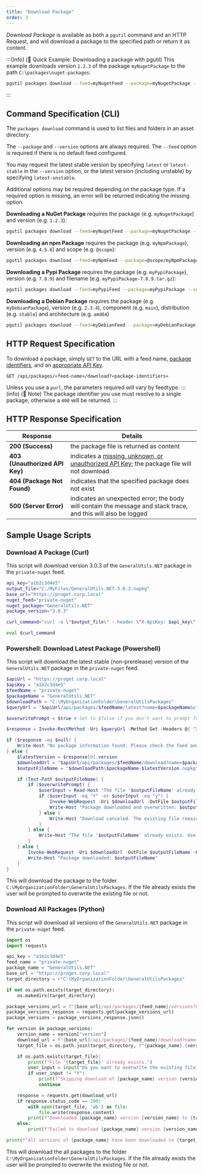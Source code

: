 ```yaml
---
title: "Download Package"
order: 3
---
```


*Download Package* is available as both a `pgutil` command and an HTTP Request, and will download a package to the specified path or return it as content.

:::(Info) (🚀 Quick Example: Downloading a package with pgutil)
This example downloads version `1.2.3` of the package `myNugetPackage` to the path `C:\packages\nuget-packages`:

```bash
pgutil packages download --feed=myNugetFeed --package=myNugetPackage --version=1.2.3 --output-file=C:\packages\nuget-packages\myNugetPackage.nupkg
```
:::

## Command Specification (CLI)
The `packages download` command is used to list files and folders in an asset directory.

The `--package` and `--version` options are always required. The `--feed` option is required if there is no default feed configured.

You may request the latest stable version by specifying `latest` or `latest-stable` in the `--version` option, or
the latest version (including unstable) by specifying `latest-unstable`.

Additional options may be required depending on the package type. If a required option is missing, an error will be returned indicating the missing option.

**Downloading a NuGet Package** requires the package (e.g. `myNugetPackage`) and version (e.g. `1.2.3`):

```bash
pgutil packages download --feed=myNugetFeed --package=myNugetPackage --version=1.2.3 --output-file=C:\packages\nuget-packages\myNugetPackage.nupkg
```

**Downloading an npm Package** requires the package (e.g. `myNpmPackage`), version (e.g. `4.5.6`) and scope (e.g. `@scope`):

```bash
pgutil packages download --feed=myNpmFeed --package=@scope/myNpmPackage --version=4.5.6 --output-file=C:\npm-packages\package.tgz
```

**Downloading a Pypi Package** requires the package (e.g. `myPypiPackage`), version (e.g. `7.8.9`) and filename (e.g. `myPypiPackage-7.8.9.tar.gz`):

```bash
pgutil packages download --feed=myPypiFeed --package=myPypiPackage --version=7.8.9 --filename=myPypiPackage-7.8.9.tar.gz --output-file=C:\pypi-packages\myPypiPackage-7.8.9.tar.gz
```

**Downloading a Debian Package** requires the package (e.g. `myDebianPackage`), version (e.g. `2.3.4`), component (e.g. `main`), distribution (e.g. `stable`) and architecture (e.g. `amd64`)
```bash
pgutil packages download --feed=myDebianFeed --package=myDebianPackage --version=2.3.4 --component=main --distro=stable --arch=amd64 --output-file=C:\debian-packages\myDebianPackage_2.3.4_amd64.deb
```

## HTTP Request Specification
To download a package, simply `GET` to the URL with a feed name, [package identifiers](/docs/proget/reference-api/proget-api-packages#using-multiple-parameters), and an [appropriate API Key](/docs/proget/reference-api/proget-api-packages#authentication).

```plaintext
GET /api/packages/«feed-name»/download?«package-identifiers»
```

Unless you use a `purl`, the parameters required will vary by feedtype. 
:::(info) (📄 Note)
The package identifier you use must resolve to a single package, otherwise a `400` will be returned.
:::

## HTTP Response Specification
| Response | Details |
| --- | --- |
| **200 (Success)** | the package file is returned as content
| **403 (Unauthorized API Key)** | indicates a [missing, unknown, or unauthorized API Key](/docs/proget/reference-api/proget-api-packages#authentication); the package file will not download
| **404 (Package Not Found)** | indicates that the specified package does not exist
| **500 (Server Error)** | indicates an unexpected error; the body will contain the message and stack trace, and this will also be logged

## Sample Usage Scripts

### Download A Package (Curl)
This script will download version 3.0.3 of the `GeneralUtils.NET` package in the `private-nuget` feed.
```bash
api_key="a1b2c3d4e5"
output_file="C:/MyFiles/GeneralUtils.NET-3.0.3.nupkg"
base_url="https://proget.corp.local"
nuget_feed="private-nuget"
nuget_package="GeneralUtils.NET"
package_version="3.0.3"

curl_command="curl -o \"$output_file\" --header \"X-ApiKey: $api_key\" \"$base_url/api/packages/$nuget_feed/download?purl=pkg:nuget/$nuget_package@$package_version\""

eval $curl_command
```
### Powershell: Download Latest Package (Powershell)
This script will download the latest stable (non-prerelease) version of the `GeneralUtils.NET` package in the `private-nuget` feed.
```powershell
$apiUrl = "https://proget.corp.local"
$apiKey = "a1b2c3d4e5" 
$feedName = "private-nuget" 
$packageName = "GeneralUtils.NET"
$downloadPath = "C:\MyOrganizationFolder\GeneralUtilsPackages"
$queryUrl = "$apiUrl/api/packages/$feedName/latest?name=$packageName&stableOnly=true"

$overwritePrompt = $true # Set to $false if you don't want to prompt for overwriting

$response = Invoke-RestMethod -Uri $queryUrl -Method Get -Headers @{ "X-APIKey" = $apiKey }

if ($response -eq $null) {
    Write-Host "No package information found. Please check the feed and package name."
} else {
    $latestVersion = $response[0].version
    $downloadUrl = "$apiUrl/api/packages/$feedName/download?name=$packageName&version=$latestVersion"
    $outputFileName = "$downloadPath\$packageName-$latestVersion.nupkg"

    if (Test-Path $outputFileName) {
        if ($overwritePrompt) {
            $userInput = Read-Host "The file '$outputFileName' already exists. Do you want to overwrite it? (Y/N)"
            if ($userInput -eq "Y" -or $userInput -eq "y") {
                Invoke-WebRequest -Uri $downloadUrl -OutFile $outputFileName -Headers @{ "X-APIKey" = $apiKey }
                Write-Host "Package downloaded and overwritten: $outputFileName"
            } else {
                Write-Host "Download canceled. The existing file remains: $outputFileName"
            }
        } else {
            Write-Host "The file '$outputFileName' already exists. Use -overwritePrompt $true to enable overwriting."
        }
    } else {
        Invoke-WebRequest -Uri $downloadUrl -OutFile $outputFileName -Headers @{ "X-APIKey" = $apiKey }
        Write-Host "Package downloaded: $outputFileName"
    }
}
```

This will download the package to the folder `C:\MyOrganizationFolder\GeneralUtilsPackages`. If the file already exists the user will be prompted to overwrite the existing file or not.

### Download All Packages (Python)
This script will download all versions of the `GeneralUtils.NET` package in the `private-nuget` feed.

```python
import os
import requests

api_key = "a1b2c3d4e5"
feed_name = "private-nuget"
package_name = "GeneralUtils.NET"
base_url = "https://proget.corp.local"
target_directory = r"C:\MyOrganizationFolder\GeneralUtilsPackages"

if not os.path.exists(target_directory):
    os.makedirs(target_directory)

package_versions_url = f"{base_url}/api/packages/{feed_name}/versions?name={package_name}&apikey={api_key}"
package_versions_response = requests.get(package_versions_url)
package_versions = package_versions_response.json()

for version in package_versions:
    version_name = version["version"]
    download_url = f"{base_url}/api/packages/{feed_name}/download?name={package_name}&version={version_name}&apikey={api_key}"
    target_file = os.path.join(target_directory, f"{package_name}.{version_name}.nupkg")

    if os.path.exists(target_file):
        print(f"File '{target_file}' already exists.")
        user_input = input("Do you want to overwrite the existing file? (Y/N): ").strip().upper()
        if user_input != "Y":
            print(f"Skipping download of {package_name} version {version_name}.")
            continue

    response = requests.get(download_url)
    if response.status_code == 200:
        with open(target_file, 'wb') as file:
            file.write(response.content)
        print(f"Downloaded {package_name} version {version_name} to {target_file}")
    else:
        print(f"Failed to download {package_name} version {version_name}")

print(f"All versions of {package_name} have been downloaded to {target_directory}.")
```

This will download the all packages to the folder `C:\MyOrganizationFolder\GeneralUtilsPackages`. If the file already exists the user will be prompted to overwrite the existing file or not.